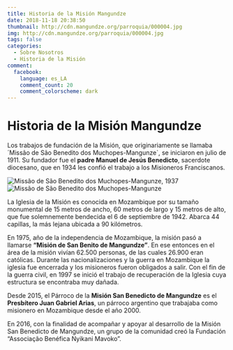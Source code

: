 ```yaml
---
title: Historia de la Misión Mangundze
date: 2018-11-18 20:38:50
thumbnail: http://cdn.mangundze.org/parroquia/000004.jpg
img: http://cdn.mangundze.org/parroquia/000004.jpg
tags: false
categories:
  - Sobre Nosotros
  - Historia de la Misión
comment:
  facebook:
    language: es_LA
    comment_count: 20
    comment_colorscheme: dark
---
```


# Historia de la Misión Mangundze

Los trabajos de fundación de la Misión, que originariamente se llamaba ´Missão de São Benedito dos Muchopes-Mangunze`, se iniciaron en julio de 1911. Su fundador fue el **padre Manuel de Jesús Benedicto**, sacerdote diocesano, que en 1934 les confió el trabajo a los Misioneros Franciscanos.

![Missão de São Benedito dos Muchopes-Mangunze, 1937](http://cdn.mangundze.org/parroquia/000007.jpg)
![Missão de São Benedito dos Muchopes-Mangunze](http://cdn.mangundze.org/parroquia/000008.jpg)

La Iglesia de la Misión es conocida en Mozambique por su tamaño monumental de 15 metros de ancho, 60 metros de largo y 15 metros de alto, que fue solemnemente bendecida el 6 de septiembre de 1942. Abarca 44 capillas, la más lejana ubicada a 90 kilómetros.

En 1975, año de la independencia de Mozambique, la misión pasó a llamarse **“Misión de San Benito de Mangundze”**.  En ese entonces en el área de la misión vivían 62.500 personas, de las cuales 26.900 eran católicas.  Durante las nacionalizaciones y la guerra en Mozambique la iglesia fue encerrada y los misioneros fueron obligados a salir. Con el fin de la guerra civil, en 1997 se inició el trabajo de recuperación de la Iglesia cuya estructura se encontraba muy dañada.

Desde 2015, el Párroco de la **Misión San Benedicto de Mangundze** es el **Presbítero Juan Gabriel Arias**, un párroco argentino que trabajaba como misionero en Mozambique desde el año 2000.

En 2016, con la finalidad de acompañar y apoyar al desarrollo de la Misión San Benedicto de Mangundze, un grupo de la comunidad creó la Fundación “Associação Benéfica Nyikani Mavoko”.